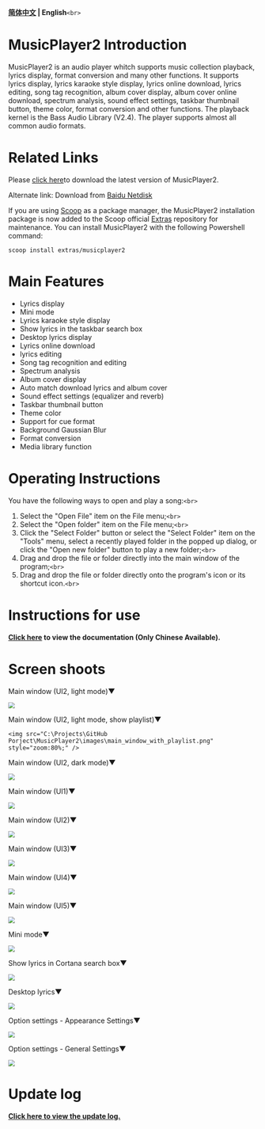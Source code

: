 **[简体中文](https://github.com/zhongyang219/MusicPlayer2/blob/master/README.md) | English**`<br>`

# MusicPlayer2 Introduction

MusicPlayer2 is an audio player whitch supports music collection playback, lyrics display, format conversion and many other functions. It supports lyrics display, lyrics karaoke style display, lyrics online download, lyrics editing, song tag recognition, album cover display, album cover online download, spectrum analysis, sound effect settings, taskbar thumbnail button, theme color, format conversion and other functions. The playback kernel is the Bass Audio Library (V2.4). The player supports almost all common audio formats.

# Related Links

Please [click here](https://github.com/zhongyang219/MusicPlayer2/releases)to download the latest version of MusicPlayer2.

Alternate link: Download from [Baidu Netdisk](https://pan.baidu.com/s/1i5QNwFF)

If you are using [Scoop](https://github.com/ScoopInstaller/Scoop) as a package manager, the MusicPlayer2 installation package is now added to the Scoop official [Extras](https://github.com/ScoopInstaller) repository for maintenance. You can install MusicPlayer2 with the following Powershell command:

```pwsh
scoop install extras/musicplayer2
```

# Main Features

* Lyrics display
* Mini mode
* Lyrics karaoke style display
* Show lyrics in the taskbar search box
* Desktop lyrics display
* Lyrics online download
* lyrics editing
* Song tag recognition and editing
* Spectrum analysis
* Album cover display
* Auto match download lyrics and album cover
* Sound effect settings (equalizer and reverb)
* Taskbar thumbnail button
* Theme color
* Support for cue format
* Background Gaussian Blur
* Format conversion
* Media library function

# Operating Instructions

You have the following ways to open and play a song:`<br>`

1. Select the "Open File" item on the File menu;`<br>`
2. Select the "Open folder" item on the File menu;`<br>`
3. Click the "Select Folder" button or select the "Select Folder" item on the "Tools" menu, select a recently played folder in the popped up dialog, or click the "Open new folder" button to play a new folder;`<br>`
4. Drag and drop the file or folder directly into the main window of the program;`<br>`
5. Drag and drop the file or folder directly onto the program's icon or its shortcut icon.`<br>`

# Instructions for use

**[Click here](https://github.com/zhongyang219/MusicPlayer2/wiki) to view the documentation (Only Chinese Available).**

# Screen shoots

Main window (UI2, light mode)▼

<img src="Screenshots/Main_window.png" style="zoom:80%;" />

Main window (UI2, light mode, show playlist)▼

`<img src="C:\Projects\GitHub Porject\MusicPlayer2\images\main_window_with_playlist.png" style="zoom:80%;" />`

Main window (UI2, dark mode)▼

<img src="Screenshots/Main_window2.png" style="zoom:80%;" />

Main window (UI1)▼

<img src="Screenshots/main_window_ui1.png" style="zoom:80%;" />

Main window (UI2)▼

<img src="Screenshots/main_window_ui2.png" style="zoom:80%;" />

Main window (UI3)▼

<img src="Screenshots/main_window_ui3.png" style="zoom:80%;" />

Main window (UI4)▼

<img src="Screenshots/main_window_ui4.png" style="zoom:80%;" />

Main window (UI5)▼

<img src="Screenshots/main_window_ui5.png" style="zoom:80%;" />

Mini mode▼

<img src="Screenshots/Mini_mode.png" style="zoom:80%;" />

Show lyrics in Cortana search box▼

<img src="Screenshots/Cortana_lyric.png" style="zoom:80%;" />

Desktop lyrics▼

<img src="Screenshots/desktop_lyric.jpg" style="zoom:80%;" />

Option settings - Appearance Settings▼

<img src="Screenshots/en_us/options.png" style="zoom:80%;" />

Option settings - General Settings▼

<img src="Screenshots/en_us/options2.png" style="zoom:80%;" />

# Update log

**[Click here to view the update log.](https://github.com/zhongyang219/MusicPlayer2/blob/master/Documents/update_log_en-us.md)**
